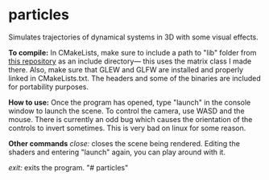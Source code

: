 # particles
Simulates trajectories of dynamical systems in 3D with some visual effects. 

**To compile:** In CMakeLists, make sure to include a path to "lib" folder from [this repository](https://github.com/ebajec/linear-algebra) as an include directory— this uses the matrix class I made there.  Also, make sure that GLEW and GLFW are installed and properly linked in CMakeLists.txt. The headers and some of the binaries are included for portability purposes.

**How to use:** Once the program has opened, type "launch" in the console window to launch the scene.  To control the camera, use WASD and the mouse.  There is currently an odd bug which causes the orientation of the controls to invert sometimes.  This is very bad on linux for some reason.  

**Other commands**
*close:* closes the scene being rendered. Editing the shaders and entering "launch" again, you can play around with it.

*exit:* exits the program.
"# particles" 
